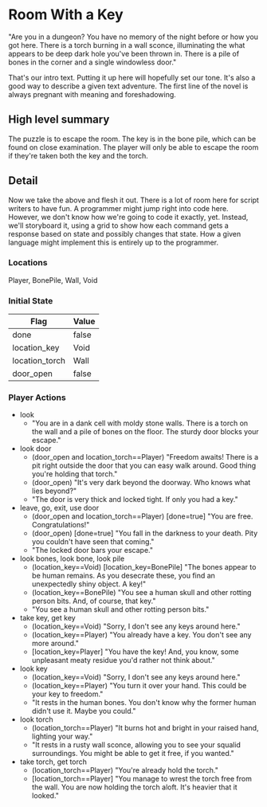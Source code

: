 # Room With a Key

"Are you in a dungeon?  You have no memory of the night before or how you got here.  There is a torch burning in a wall sconce, illuminating the what appears to be deep dark hole you've been thrown in.  There is a pile of bones in the corner and a single windowless door."

That's our intro text.  Putting it up here will hopefully set our tone.  It's also a good way to describe a given text adventure.  The first line of the novel is always pregnant with meaning and foreshadowing.

## High level summary

The puzzle is to escape the room.  The key is in the bone pile, which can be found on close examination.  The player will only be able to escape the room if they're taken both the key and the torch.

## Detail

Now we take the above and flesh it out.  There is a lot of room here for script writers to have fun.  A programmer might jump right into code here.  However, we don't know how we're going to code it exactly, yet.  Instead, we'll storyboard it, using a grid to show how each command gets a response based on state and possibly changes that state.  How a given language might implement this is entirely up to the programmer.

### Locations
Player, BonePile, Wall, Void

### Initial State

Flag | Value
---- | -----
done | false
location_key | Void
location_torch | Wall
door_open | false

### Player Actions

- look
  - "You are in a dank cell with moldy stone walls.  There is a torch on the wall and a pile of bones on the floor.  The sturdy door blocks your escape."
- look door
  - (door_open and location_torch==Player) "Freedom awaits! There is a pit right outside the door that you can easy walk around.  Good thing you're holding that torch."
  - (door_open) "It's very dark beyond the doorway.  Who knows what lies beyond?"
  - "The door is very thick and locked tight.  If only you had a key."
- leave, go, exit, use door
  - (door_open and location_torch==Player) [done=true] "You are free.  Congratulations!"
  - (door_open)  [done=true] "You fall in the darkness to your death.  Pity you couldn't have seen that coming."
  - "The locked door bars your escape."
- look bones, look bone, look pile
  - (location_key==Void) [location_key=BonePile] "The bones appear to be human remains.  As you desecrate these, you find an unexpectedly shiny object.  A key!"
  - (location_key==BonePile) "You see a human skull and other rotting person bits.  And, of course, that key."
  - "You see a human skull and other rotting person bits."
- take key, get key
  - (location_key==Void) "Sorry, I don't see any keys around here."
  - (location_key==Player) "You already have a key.  You don't see any more around."
  - [location_key=Player] "You have the key!  And, you know, some unpleasant meaty residue you'd rather not think about."
- look key
  - (location_key==Void) "Sorry, I don't see any keys around here."
  - (location_key==Player) "You turn it over your hand.  This could be your key to freedom."
  - "It rests in the human bones.  You don't know why the former human didn't use it.  Maybe you could."
- look torch
  - (location_torch==Player) "It burns hot and bright in your raised hand, lighting your way."
  - "It rests in a rusty wall sconce, allowing you to see your squalid surroundings.  You might be able to get it free, if you wanted."
- take torch, get torch
  - (location_torch==Player) "You're already hold the torch."
  - [location_torch==Player] "You manage to wrest the torch free from the wall.  You are now holding the torch aloft.  It's heavier that it looked."
